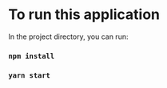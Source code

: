 # To run this application
In the project directory, you can run:

### `npm install`
### `yarn start`